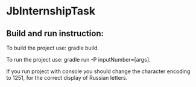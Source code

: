 <!DOCTYPE html>
<html>
    <body>
    <h1>JbInternshipTask</h1>
    <h2>Build and run instruction:</h2>
    <p>To build the project use: gradle build.</p>
    <p>To run the project use: gradle run -P inputNumber=[args].</p>
    <p>If you run project with console you should change the character encoding to 1251, for the correct display of Russian letters.</p> 
    </body>
</html>






